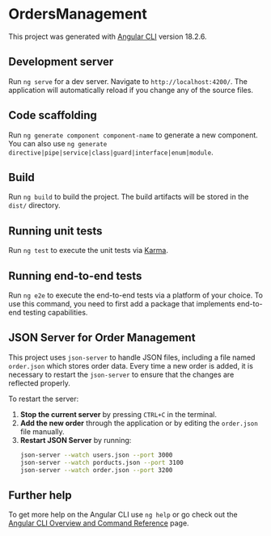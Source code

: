 # OrdersManagement

This project was generated with [Angular CLI](https://github.com/angular/angular-cli) version 18.2.6.

## Development server

Run `ng serve` for a dev server. Navigate to `http://localhost:4200/`. The application will automatically reload if you change any of the source files.

## Code scaffolding

Run `ng generate component component-name` to generate a new component. You can also use `ng generate directive|pipe|service|class|guard|interface|enum|module`.

## Build

Run `ng build` to build the project. The build artifacts will be stored in the `dist/` directory.

## Running unit tests

Run `ng test` to execute the unit tests via [Karma](https://karma-runner.github.io).

## Running end-to-end tests

Run `ng e2e` to execute the end-to-end tests via a platform of your choice. To use this command, you need to first add a package that implements end-to-end testing capabilities.

## JSON Server for Order Management

This project uses `json-server` to handle JSON files, including a file named `order.json` which stores order data. Every time a new order is added, it is necessary to restart the `json-server` to ensure that the changes are reflected properly.

To restart the server:

1. **Stop the current server** by pressing `CTRL+C` in the terminal.
2. **Add the new order** through the application or by editing the `order.json` file manually.
3. **Restart JSON Server** by running:
   ```bash
   json-server --watch users.json --port 3000
   json-server --watch porducts.json --port 3100
   json-server --watch order.json --port 3200
   ```

## Further help

To get more help on the Angular CLI use `ng help` or go check out the [Angular CLI Overview and Command Reference](https://angular.dev/tools/cli) page.
